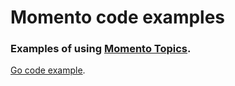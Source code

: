 # Momento code examples

### Examples of using [Momento Topics](https://docs.momentohq.com/develop/api-reference/topics).

[Go code example](./go/topics/topics-example.go).